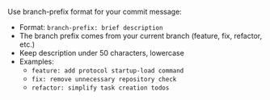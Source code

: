 Use branch-prefix format for your commit message:
- Format: `branch-prefix: brief description`
- The branch prefix comes from your current branch (feature, fix, refactor, etc.)
- Keep description under 50 characters, lowercase
- Examples:
  - `feature: add protocol startup-load command`
  - `fix: remove unnecessary repository check`
  - `refactor: simplify task creation todos`